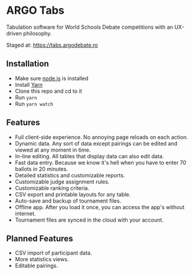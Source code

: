 ARGO Tabs
=================
Tabulation software for World Schools Debate competitions with an UX-driven philosophy.

Staged at:
https://tabs.argodebate.ro

Installation
-----------------
- Make sure [node.js](http://nodejs.org) is installed
- Install [Yarn](https://yarnpkg.com)
- Clone this repo and cd to it
- Run `yarn`
- Run `yarn watch`

Features
-----------------
* Full client-side experience. No annoying page reloads on each action.
* Dynamic data. Any sort of data except pairings can be edited and viewed at any moment in time.
* In-line editing. All tables that display data can also edit data.
* Fast data entry. Because we know it's hell when you have to enter 70 ballots in 20 minutes.
* Detailed statistics and customizable reports.
* Customizable judge assignment rules.
* Customizable ranking criteria.
* CSV export and printable layouts for any table.
* Auto-save and backup of tournament files.
* Offline app. After you load it once, you can access the app's without internet.
* Tournament files are synced in the cloud with your account.

Planned Features
-----------------
* CSV import of participant data.
* More statistics views.
* Editable pairings.
